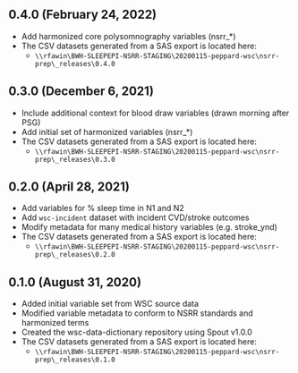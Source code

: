## 0.4.0 (February 24, 2022)

- Add harmonized core polysomnography variables (nsrr_*)
- The CSV datasets generated from a SAS export is located here:
  - `\\rfawin\BWH-SLEEPEPI-NSRR-STAGING\20200115-peppard-wsc\nsrr-prep\_releases\0.4.0`


## 0.3.0 (December 6, 2021)

- Include additional context for blood draw variables (drawn morning after PSG)
- Add initial set of harmonized variables (nsrr_*)
- The CSV datasets generated from a SAS export is located here:
  - `\\rfawin\BWH-SLEEPEPI-NSRR-STAGING\20200115-peppard-wsc\nsrr-prep\_releases\0.3.0`

## 0.2.0 (April 28, 2021)

- Add variables for % sleep time in N1 and N2
- Add `wsc-incident` dataset with incident CVD/stroke outcomes
- Modify metadata for many medical history variables (e.g. stroke_ynd)
- The CSV datasets generated from a SAS export is located here:
  - `\\rfawin\BWH-SLEEPEPI-NSRR-STAGING\20200115-peppard-wsc\nsrr-prep\_releases\0.2.0`

## 0.1.0 (August 31, 2020)

- Added initial variable set from WSC source data
- Modified variable metadata to conform to NSRR standards and harmonized terms
- Created the wsc-data-dictionary repository using Spout v1.0.0
- The CSV datasets generated from a SAS export is located here:
  - `\\rfawin\BWH-SLEEPEPI-NSRR-STAGING\20200115-peppard-wsc\nsrr-prep\_releases\0.1.0`
